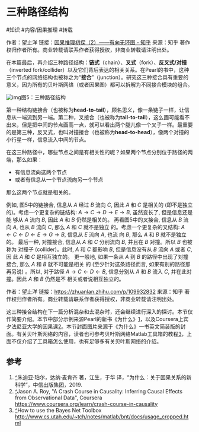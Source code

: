 # 三种路径结构

#知识 
#内容/因果推理 
#转载 

作者：望止洋
链接：[因果推理初探（2）——有向无环图 - 知乎](https://zhuanlan.zhihu.com/p/109932832)
来源：知乎
著作权归作者所有。商业转载请联系作者获得授权，非商业转载请注明出处。



在本篇最后，再介绍三种路径结构：**链式**（chain）、**叉式**（fork）、**反叉式/对撞**（inverted fork/collider）以及它们背后表达的相关关系。在Pearl的书中，这种三个节点的网络结构也被称之为“**接合**”（junction）。研究这三种接合具有重要的意义，因为所有的贝叶斯网络（或者因果图）都可以拆解为不同接合模块的组合。

![img](v2-6c35fa685b4256ba6508324909d074df_b.jpg)图5：三种路径结构

第一种结构链接合（也被称为**head-to-tail**），顾名思义，像一条链子一样，让信息从一端流到另一端。第二种，叉接合（也被称为**tail-to-tail**），这么画可能看不出来，但是把中间的节点画高一点，就可以看出两个腿儿像一个叉子一样。最重要的是第三种，反叉式，也叫对撞接合（也被称为**head-to-head**），像两个对撞的小行星一样，信息流入中间的节点。

在这三种路径中，哪些节点之间是有相关性的呢？如果两个节点分别位于路径的两端，那么如果：

- 有信息流向这两个节点
- 或者有信息从一个节点流向另一个节点

那么这两个节点就是相关的。

例如, 图5中的链接合, 信息从 $A$ 经过 $B$ 流向 $C$, 因此 $A$ 和 $C$ 是相关的 (即不是独立
的)。考虑一个更复杂的链结构: $A \rightarrow C \rightarrow D \rightarrow E \rightarrow B$, 虽然变长了, 但是信息还是能
够从 $A$ 流向 $B$, 因此 $A$ 和 $B$ 仍然是相关的。
再看图5中的叉接合, 信息从 $B$ 流向 $A$, 也从 $B$ 流向 $C$, 那么 $A$ 和 $C$ 就不是独立
的。考虑一个更复杂的叉结构: $A \leftarrow C \leftarrow D \leftarrow E \rightarrow G \rightarrow B$, 信息从 $E$ 流向 $A$, 也流
向 $B$, 那么 $A$ 和 $B$ 就不是独立的。
最后一种, 对撞接合, 信息从 $A$ 和 $C$ 分别流向 $B$, 并且在 $B$ 对撞。所以 $B$ 也被称为
对撞子 (collider)。此时, $A$ 和 $C$ 都影响 $B$, 但是信息没有从 $B$ 流向 $A$ 或者 $C$, 因
此 $A$ 和 $C$ 是相互独立的。
更一般地, 如果一条从 $A$ 到 $B$ 的路径中出现了对撞接合, 那么 $A$ 和 $B$ 就不可能是相关 的 (至少针对这条路径而言, 如果有别的路径那再另说) 。所以, 对于路径 $A \rightarrow C \leftarrow D \leftarrow B$, 信息分别从 $A$ 和 $B$ 流入 $C$, 并在此对撞。因此 $A$ 和 $B$ 仍然是不 相关或者说相互独立的。

作者：望止洋
链接：https://zhuanlan.zhihu.com/p/109932832
来源：知乎
著作权归作者所有。商业转载请联系作者获得授权，非商业转载请注明出处。

这三种接合结构在下一篇分析混杂和去混杂时，还会继续进行深入的探讨。本节仅作简要介绍。本节中部分示例来源Pearl的新书《为什么》[1](#ref_1)，以及Coursera上宾夕法尼亚大学的因果课[2](#ref_2)。本节封面图片来源于《为什么》一书英文简装版的封面。有关贝叶斯网络的内容，读者也可参考贝叶斯网络Matlab工具箱的教程[3](#ref_3)，上面不仅介绍了工具箱怎么使用，也有足够多有关贝叶斯网络的介绍。

## 参考

1. [^](#ref_1_0)朱迪亚·珀尔，达纳·麦肯齐 著，江生，于华 译，“为什么：关于因果关系的新科学”，中信出版集团，2019.
1. [^](#ref_2_0)Jason A. Roy, "A Crash Course in Causality: Inferring Causal Effects from Observational Data", Coursera https://www.coursera.org/learn/crash-course-in-causality
1. [^](#ref_3_0)How to use the Bayes Net Toolbox http://www.cs.utah.edu/~tch/notes/matlab/bnt/docs/usage_cropped.html
